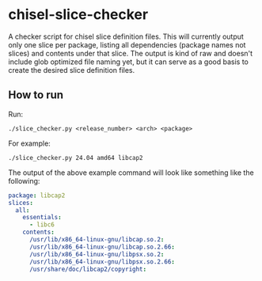 # chisel-slice-checker
A checker script for chisel slice definition files.
This will currently output only one slice per package, listing all dependencies (package names not slices) and contents under that slice. The output is kind of raw and doesn't include glob optimized file naming yet, but it can serve as a good basis to create the desired slice definition files.

## How to run
Run:
```
./slice_checker.py <release_number> <arch> <package>
```

For example:
```
./slice_checker.py 24.04 amd64 libcap2
```

The output of the above example command will look like something like the following:
```yaml
package: libcap2
slices:
  all:
    essentials:
      - libc6
    contents:
      /usr/lib/x86_64-linux-gnu/libcap.so.2:
      /usr/lib/x86_64-linux-gnu/libcap.so.2.66:
      /usr/lib/x86_64-linux-gnu/libpsx.so.2:
      /usr/lib/x86_64-linux-gnu/libpsx.so.2.66:
      /usr/share/doc/libcap2/copyright:
```
